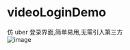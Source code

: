 # videoLoginDemo
仿 uber 登录界面,简单易用,无需引入第三方</br>
![image](https://github.com/sfmDev/videoLoginDemo/blob/master/animation.gif)   

